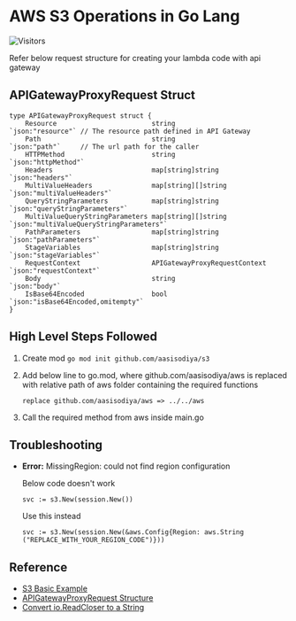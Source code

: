 # AWS S3 Operations in Go Lang

![Visitors](https://api.visitorbadge.io/api/visitors?path=aasisodiya.go.golang-aws-operations.aws-s3&labelColor=%23ffa500&countColor=%23263759&labelStyle=upper)

Refer below request structure for creating your lambda code with api gateway

## APIGatewayProxyRequest Struct

```golang
type APIGatewayProxyRequest struct {
    Resource                        string                        `json:"resource"` // The resource path defined in API Gateway
    Path                            string                        `json:"path"`     // The url path for the caller
    HTTPMethod                      string                        `json:"httpMethod"`
    Headers                         map[string]string             `json:"headers"`
    MultiValueHeaders               map[string][]string           `json:"multiValueHeaders"`
    QueryStringParameters           map[string]string             `json:"queryStringParameters"`
    MultiValueQueryStringParameters map[string][]string           `json:"multiValueQueryStringParameters"`
    PathParameters                  map[string]string             `json:"pathParameters"`
    StageVariables                  map[string]string             `json:"stageVariables"`
    RequestContext                  APIGatewayProxyRequestContext `json:"requestContext"`
    Body                            string                        `json:"body"`
    IsBase64Encoded                 bool                          `json:"isBase64Encoded,omitempty"`
}
```

## High Level Steps Followed

1. Create mod `go mod init github.com/aasisodiya/s3`
2. Add below line to go.mod, where github.com/aasisodiya/aws is replaced with relative path of aws folder containing the required functions

    ```
    replace github.com/aasisodiya/aws => ../../aws
    ```

3. Call the required method from aws inside main.go

## Troubleshooting

* **Error:** MissingRegion: could not find region configuration

  Below code doesn't work

  ```golang
  svc := s3.New(session.New())
  ```

  Use this instead

  ```golang
  svc := s3.New(session.New(&aws.Config{Region: aws.String     ("REPLACE_WITH_YOUR_REGION_CODE")}))
  ```

## Reference

* [S3 Basic Example](https://docs.aws.amazon.com/sdk-for-go/v1/developer-guide/s3-example-basic-bucket-operations.html)
* [APIGatewayProxyRequest Structure](https://github.com/aws/aws-lambda-go/blob/v1.14.0/events/apigw.go#L6)
* [Convert io.ReadCloser to a String](https://golangcode.com/convert-io-readcloser-to-a-string/)
